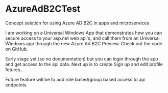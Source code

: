 # AzureAdB2CTest
Concept solution for using Azure AD B2C in apps and microservices

I am working on a Universal Windows App that demonstrates how you can secure access to your asp.net web api's, and call them from an Universal Windows app through the new Azure Ad B2C Preview. Check out the code on GitHub. 

Early stage yet (so no documentation) but you can login through the app and get access to the api data. Next up is to create Sign up and edit profile fetures..

Future feature will be to add role based/group based access to api endpoints. 
